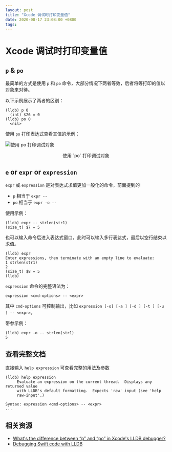 ```yaml
---
layout: post
title: "Xcode 调试时打印变量值"
date: 2020-08-17 23:08:00 +0800
tags: 
---
```

    
# Xcode 调试时打印变量值

## `p` & `po`

最简单的方式是使用 `p` 和 `po` 命令，大部分情况下两者等效，后者将等打印的值以对象来对待。

以下示例展示了两者的区别：

```
(lldb) p 0
  (int) $26 = 0
(lldb) po 0
  <nil>
```

使用 `po` 打印表达式查看其值的示例：


![使用 `po` 打印调试对象](https://user-images.githubusercontent.com/3783096/90230625-67e28280-de4c-11ea-82fd-f3412366bb19.png)
<p align="center">使用 `po` 打印调试对象</p>

## `e` or `expr` or `expression`

`expr` 或 `expression` 是对表达式求值更加一般化的命令，前面提到的

- `p` 相当于 `expr --`
- `po` 相当于 `expr -o --`

使用示例：

```
(lldb) expr -- strlen(str1)
(size_t) $7 = 5
```

也可以输入命令后进入表达式窗口，此时可以输入多行表达式，最后以空行结束以求值。

```
(lldb) expr
Enter expressions, then terminate with an empty line to evaluate:
1 strlen(str1)
2 
(size_t) $8 = 5
(lldb) 
```

`expression` 命令的完整语法为：

```
expression <cmd-options> -- <expr>
```

其中 `cmd-options` 可控制输出，比如 `expression [-o] [-a ] [-d ] [-t ] [-u ] -- <expr>`。

带参示例：

```
(lldb) expr -o -- strlen(str1)
5
```


## 查看完整文档

直接输入 `help expression` 可查看完整的用法及参数

```
(lldb) help expression
     Evaluate an expression on the current thread.  Displays any returned value
     with LLDB's default formatting.  Expects 'raw' input (see 'help
     raw-input'.)

Syntax: expression <cmd-options> -- <expr>
...
```




## 相关资源

- [What's the difference between “p” and “po” in Xcode's LLDB debugger?](https://stackoverflow.com/a/28841849/1553656)
- [Debugging Swift code with LLDB](https://medium.com/flawless-app-stories/debugging-swift-code-with-lldb-b30c5cf2fd49)
    